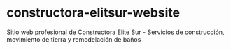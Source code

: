 # constructora-elitsur-website
Sitio web profesional de Constructora Elite Sur - Servicios de construcción, movimiento de tierra y remodelación de baños
